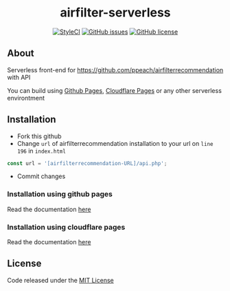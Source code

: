 <h1 align="center">airfilter-serverless</h1>

<p align="center">
    <a href="https://github.styleci.io/repos/445092380?branch=main"><img src="https://github.styleci.io/repos/445092380/shield?branch=main" alt="StyleCI"></a>
    <a href="https://github.com/abdulaziz-git/airfilter-serverless/issues"><img alt="GitHub issues" src="https://img.shields.io/github/issues/abdulaziz-git/airfilter-serverless"></a>
    <a href="https://github.com/abdulaziz-git/airfilter-serverless/blob/main/LICENSE"><img alt="GitHub license" src="https://img.shields.io/github/license/abdulaziz-git/airfilter-serverless"></a>
</p>

## About
Serverless front-end for https://github.com/ppeach/airfilterrecommendation with API

You can build using [Github Pages](https://pages.github.com/), [Cloudflare Pages](https://pages.cloudflare.com/) or any other serverless environtment

## Installation

- Fork this github
- Change `url` of airfilterrecommendation installation to your url on `line 196` in `index.html`
```javascript
const url = '[airfilterrecommendation-URL]/api.php';
```
- Commit changes


### Installation using github pages

Read the documentation [here](https://docs.github.com/en/pages)


### Installation using cloudflare pages

Read the documentation [here](https://developers.cloudflare.com/pages/)


## License

Code released under the [MIT License](https://opensource.org/licenses/MIT)
